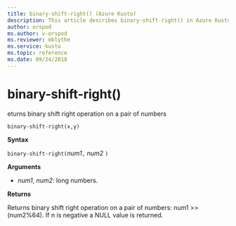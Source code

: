 ```yaml
---
title: binary-shift-right() (Azure Kusto)
description: This article describes binary-shift-right() in Azure Kusto.
author: orspod
ms.author: v-orspod
ms.reviewer: mblythe
ms.service: kusto
ms.topic: reference
ms.date: 09/24/2018
---
```

# binary-shift-right()

eturns binary shift right operation on a pair of numbers

    binary-shift-right(x,y)	

**Syntax**

`binary-shift-right(`*num1*`,` *num2* `)`

**Arguments**

* *num1*, *num2*: long numbers.

**Returns**

Returns binary shift right operation on a pair of numbers: num1 >> (num2%64).
If n is negative a NULL value is returned.